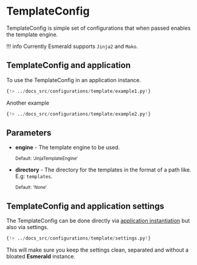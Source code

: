 # TemplateConfig

TemplateConfig is simple set of configurations that when passed enables the template engine.

!!! info
    Currently Esmerald supports `Jinja2` and `Mako`.

## TemplateConfig and application

To use the TemplateConfig in an application instance.

```python hl_lines="5-6 9"
{!> ../docs_src/configurations/template/example1.py!}
```

Another example

```python hl_lines="5-6 9"
{!> ../docs_src/configurations/template/example2.py!}
```

## Parameters

* **engine** - The template engine to be used.

    <sup>Default: 'JinjaTemplateEngine'</sup>

* **directory** - The directory for the templates in the format of a path like. E.g: `templates`.

    <sup>Default: 'None'</sup>

## TemplateConfig and application settings

The TemplateConfig can be done directly via [application instantiation](#templateconfig-and-application)
but also via settings.

```python
{!> ../docs_src/configurations/template/settings.py!}
```

This will make sure you keep the settings clean, separated and without a bloated **Esmerald** instance.
